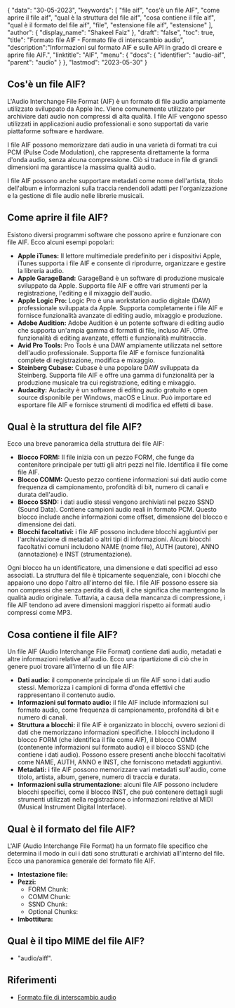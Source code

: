 {
"data": "30-05-2023",
  "keywords": [
"file aif",
"cos'è un file AIF",
"come aprire il file aif",
"qual è la struttura del file aif",
"cosa contiene il file aif",
"qual è il formato del file aif",
"file",
"estensione file aif",
"estensione"
],
  "author": {
"display_name": "Shakeel Faiz"
},
"draft": "false",
"toc": true,
"title": "Formato file AIF - Formato file di interscambio audio",
  "description":"Informazioni sul formato AIF e sulle API in grado di creare e aprire file AIF.",
"linktitle": "AIF",
  "menu": {
    "docs": {
      "identifier": "audio-aif",
"parent": "audio"
}
},
"lastmod": "2023-05-30"
}

## Cos'è un file AIF?

L'Audio Interchange File Format (AIF) è un formato di file audio ampiamente utilizzato sviluppato da Apple Inc. Viene comunemente utilizzato per archiviare dati audio non compressi di alta qualità. I file AIF vengono spesso utilizzati in applicazioni audio professionali e sono supportati da varie piattaforme software e hardware.

I file AIF possono memorizzare dati audio in una varietà di formati tra cui PCM (Pulse Code Modulation), che rappresenta direttamente la forma d'onda audio, senza alcuna compressione. Ciò si traduce in file di grandi dimensioni ma garantisce la massima qualità audio.

I file AIF possono anche supportare metadati come nome dell'artista, titolo dell'album e informazioni sulla traccia rendendoli adatti per l'organizzazione e la gestione di file audio nelle librerie musicali.

## Come aprire il file AIF?

Esistono diversi programmi software che possono aprire e funzionare con file AIF. Ecco alcuni esempi popolari:

- **Apple iTunes:** Il lettore multimediale predefinito per i dispositivi Apple, iTunes supporta i file AIF e consente di riprodurre, organizzare e gestire la libreria audio.
- **Apple GarageBand:** GarageBand è un software di produzione musicale sviluppato da Apple. Supporta file AIF e offre vari strumenti per la registrazione, l'editing e il mixaggio dell'audio.
- **Apple Logic Pro:** Logic Pro è una workstation audio digitale (DAW) professionale sviluppata da Apple. Supporta completamente i file AIF e fornisce funzionalità avanzate di editing audio, mixaggio e produzione.
- **Adobe Audition:** Adobe Audition è un potente software di editing audio che supporta un'ampia gamma di formati di file, incluso AIF. Offre funzionalità di editing avanzate, effetti e funzionalità multitraccia.
- **Avid Pro Tools:** Pro Tools è una DAW ampiamente utilizzata nel settore dell'audio professionale. Supporta file AIF e fornisce funzionalità complete di registrazione, modifica e mixaggio.
- **Steinberg Cubase:** Cubase è una popolare DAW sviluppata da Steinberg. Supporta file AIF e offre una gamma di funzionalità per la produzione musicale tra cui registrazione, editing e mixaggio.
- **Audacity:** Audacity è un software di editing audio gratuito e open source disponibile per Windows, macOS e Linux. Può importare ed esportare file AIF e fornisce strumenti di modifica ed effetti di base.

## Qual è la struttura del file AIF?

Ecco una breve panoramica della struttura dei file AIF:

- **Blocco FORM:** Il file inizia con un pezzo FORM, che funge da contenitore principale per tutti gli altri pezzi nel file. Identifica il file come file AIF.
- **Blocco COMM:** Questo pezzo contiene informazioni sui dati audio come frequenza di campionamento, profondità di bit, numero di canali e durata dell'audio.
- **Blocco SSND:** i dati audio stessi vengono archiviati nel pezzo SSND (Sound Data). Contiene campioni audio reali in formato PCM. Questo blocco include anche informazioni come offset, dimensione del blocco e dimensione dei dati.
- **Blocchi facoltativi:** i file AIF possono includere blocchi aggiuntivi per l'archiviazione di metadati o altri tipi di informazioni. Alcuni blocchi facoltativi comuni includono NAME (nome file), AUTH (autore), ANNO (annotazione) e INST (strumentazione).

Ogni blocco ha un identificatore, una dimensione e dati specifici ad esso associati. La struttura del file è tipicamente sequenziale, con i blocchi che appaiono uno dopo l'altro all'interno del file. I file AIF possono essere sia non compressi che senza perdita di dati, il che significa che mantengono la qualità audio originale. Tuttavia, a causa della mancanza di compressione, i file AIF tendono ad avere dimensioni maggiori rispetto ai formati audio compressi come MP3.

## Cosa contiene il file AIF?

Un file AIF (Audio Interchange File Format) contiene dati audio, metadati e altre informazioni relative all'audio. Ecco una ripartizione di ciò che in genere puoi trovare all'interno di un file AIF:

- **Dati audio:** il componente principale di un file AIF sono i dati audio stessi. Memorizza i campioni di forma d'onda effettivi che rappresentano il contenuto audio.
- **Informazioni sul formato audio:** il file AIF include informazioni sul formato audio, come frequenza di campionamento, profondità di bit e numero di canali.
- **Struttura a blocchi:** il file AIF è organizzato in blocchi, ovvero sezioni di dati che memorizzano informazioni specifiche. I blocchi includono il blocco FORM (che identifica il file come AIF), il blocco COMM (contenente informazioni sul formato audio) e il blocco SSND (che contiene i dati audio). Possono essere presenti anche blocchi facoltativi come NAME, AUTH, ANNO e INST, che forniscono metadati aggiuntivi.
- **Metadati:** i file AIF possono memorizzare vari metadati sull'audio, come titolo, artista, album, genere, numero di traccia e durata.
- **Informazioni sulla strumentazione:** alcuni file AIF possono includere blocchi specifici, come il blocco INST, che può contenere dettagli sugli strumenti utilizzati nella registrazione o informazioni relative al MIDI (Musical Instrument Digital Interface).

## Qual è il formato del file AIF?

L'AIF (Audio Interchange File Format) ha un formato file specifico che determina il modo in cui i dati sono strutturati e archiviati all'interno del file. Ecco una panoramica generale del formato file AIF.

- **Intestazione file:**
- **Pezzi:**
  - FORM Chunk:
  - COMM Chunk:
  - SSND Chunk:
  - Optional Chunks:
- **Imbottitura:**

## Qual è il tipo MIME del file AIF?

- "audio/aiff".

## Riferimenti
* [Formato file di interscambio audio](https://en.wikipedia.org/wiki/Audio_Interchange_File_Format)

